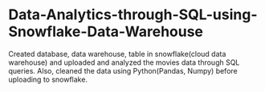 # Data-Analytics-through-SQL-using-Snowflake-Data-Warehouse
Created database, data warehouse, table in snowflake(cloud data warehouse) and uploaded and analyzed the movies data through SQL queries. Also, cleaned the data using Python(Pandas, Numpy) before uploading to snowflake.
